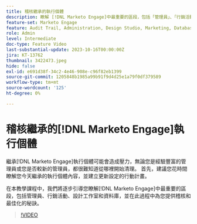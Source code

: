 ```yaml
---
title: 稽核繼承的執行個體
description: 瞭解 [!DNL Marketo Engage]中最重要的區段，包括「管理員」、「行銷活動」、「設計工作室」和「資料庫」。 在此過程中取得稽核和最佳化的秘訣。
feature-set: Marketo Engage
feature: Audit Trail, Administration, Design Studio, Marketing, Database
role: Admin
level: Intermediate
doc-type: Feature Video
last-substantial-update: 2023-10-16T00:00:00Z
jira: KT-13762
thumbnail: 3422473.jpeg
hide: false
exl-id: e691d38f-34c2-4e46-908e-c96f82eb1399
source-git-commit: 1205848b1985a99b91f9d4d25e1a79f0df379589
workflow-type: tm+mt
source-wordcount: '125'
ht-degree: 0%

---
```


# 稽核繼承的[!DNL Marketo Engage]執行個體

繼承[!DNL Marketo Engage]執行個體可能會造成壓力，無論您是經驗豐富的管理員或您是否較新的管理員，都很難知道從哪裡開始清理。 首先，建議您花時間瞭解您今天繼承的執行個體內容，並建立更新設定的行動計畫。

在本教學課程中，我們將逐步引導您瞭解[!DNL Marketo Engage]中最重要的區段，包括管理員、行銷活動、設計工作室和資料庫，並在此過程中為您提供稽核和最佳化的秘訣。

>[!VIDEO](https://video.tv.adobe.com/v/3422473/?learn=on)
